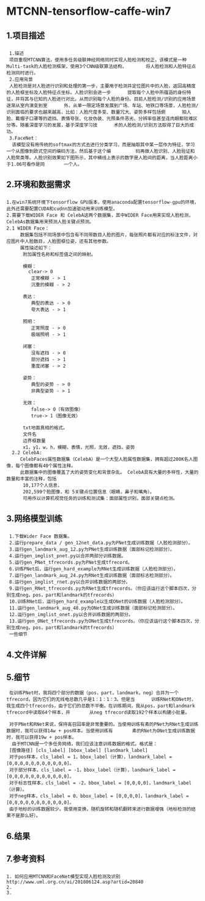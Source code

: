 # MTCNN-tensorflow-caffe-win7
## 1.项目描述
###  
     1.描述
     项目重现MTCNN算法，使用多任务级联神经网络同时实现人脸检测和校正，该模式是一种Multi-task的人脸检测框架，使用3个CNN级联算法结构，       将人脸检测和人脸特征点检测同时进行。
     2.应用背景
     人脸检测是对人脸进行识别和处理的第一步，主要用于检测并定位图片中的人脸，返回高精度的人脸框坐标及人脸特征点坐标。人脸识别会进一步      提取每个人脸中所蕴涵的身份特征，并将其与已知的人脸进行对比，从而识别每个人脸的身份。目前人脸检测/识别的应用场景逐渐从室内演变到室      外，从单一限定场景发展到广场、车站、地铁口等场景，人脸检测/识别面临的要求也越来越高，比如：人脸尺度多变、数量冗大、姿势多样包括俯      拍人脸、戴帽子口罩等的遮挡、表情夸张、化妆伪装、光照条件恶劣、分辨率低甚至连肉眼都较难区分等。随着深度学习的发展，基于深度学习技      术的人脸检测/识别方法取得了巨大的成功。
     3.FaceNet：
      该模型没有用传统的softmax的方式去进行分类学习，而是抽取其中某一层作为特征，学习一个从图像到欧式空间的编码方法，然后基于这个编         码再做人脸识别、人脸验证和人脸聚类等。人脸识别效果如下图所示，其中横线上表示的数字是人脸间的距离，当人脸距离小于1.06可看作是同       一个人。
## 2.环境和数据需求
###
    1.在win7系统环境下tensorflow GPU版本，使用anaconda配置tensorflow-gpu的环境，此外还需要配置CUDA和cudnn加速驱动用来训练模型。
    2.需要下载WIDER Face 和 CelebA这两个数据集，其中WIDER Face用来实现人脸检测，CelebAs数据集用来预测人脸关键点预测。
    2.1 WIDER Face：
         数据集包括不同场景中包含有不同带数目人脸的图片，每张照片都有对应的标注文件，对应图片中人脸数目，人脸图框位姿，还有其他参数。
         属性描述如下：
          附加属性名称和标签值之间的映射。

          模糊：
            clear-> 0
             正常模糊 - > 1
             沉重的模糊 - > 2

          表达：
             典型的表达 - > 0
             夸大表达 - > 1

          照明：
             正常照度 - > 0
             极端照明 - > 1

          闭塞：
             没有遮挡 - > 0
             部分遮挡 - > 1
             重度闭塞 - > 2

          姿势：
             典型的姿势 - > 0
             非典型姿势 - > 1

          无效：
             false-> 0（有效图像）
             true-> 1（图像无效）

          txt地面真相的格式。
          文件名
          边界框数量
          x1，y1，w，h，模糊，表情，光照，无效，遮挡，姿势
      2.2 CelebA: 
         CelebFaces属性数据集（CelebA）是一个大型人脸属性数据集，拥有超过200K名人图像，每个图像都有40个属性注释。
         此数据集中的图像覆盖了大的姿势变化和背景杂乱。 CelebA具有大量的多样性，大量的数量和丰富的注释，包括
          10,177个人信息，
          202,599个脸图像，和 5关键点位置信息（眼睛，鼻子和嘴角）。
          可用作以计算机视觉任务的训练和测试集：面部属性识别，面部关键点检测。
## 3.网络模型训练
###
     1.下载Wider Face 数据集。
     2.运行prepare_data / gen_12net_data.py为PNet生成训练数据（人脸检测部分）。
     3.运行gen_landmark_aug_12.py为PNet生成训练数据（面部标记检测部分）。
     4.运行gen_imglist_pnet.py以合并两部分训练数据。
     5.运行gen_PNet_tfrecords.py为PNet生成tfrecord。
     6.训练PNet后，运行gen_hard_example为RNet生成训练数据（人脸检测部分）。
     7.运行gen_landmark_aug_24.py为RNet生成训练数据（面部标志检测部分）。
     8.运行gen_imglist_rnet.py以合并训练数据的两部分。
     9.运行gen_RNet_tfrecords.py为RNet生成tfrecords。（你应该运行这个脚本四次，分别生成neg，pos，part和landmark的tfrecords）
     10.训练RNet后，运行gen_hard_example以生成ONet的训练数据（人脸检测部分）。
     11.运行gen_landmark_aug_48.py为ONet生成训练数据（面部标记检测部分）。
     12.运行gen_imglist_onet.py以合并训练数据的两部分。
     13.运行gen_ONet_tfrecords.py为ONet生成tfrecords。（你应该运行这个脚本四次，分别生成neg，pos，part和landmark的tfrecords）
     一些细节
 ## 4.文件详解
 ## 5.细节
     在训练PNet时，我将四个部分的数据（pos，part，landmark，neg）合并为一个tfrecord，因为它们的无线电总数几乎是1：1：1：3。但是当      训练RNet和ONet时，我生成四个tfrecords，由于它们的总数不平衡。在训练期间，我从pos，part和landmark tfrecord中读取64个样本，并       从neg tfrecord读取192个样本以构建小批量。

     对于PNet和RNet来说，保持高召回率是非常重要的。当使用训练有素的PNet为RNet生成训练数据时，我可以获得14w + pos样本。当使用训练有       素的RNet为ONet生成训练数据时，我可以获得19w + pos样本。
      由于MTCNN是一个多任务网络，我们应该注意训练数据的格式。格式是：
     [图像路径] [cls_label] [bbox_label] [landmark_label]
     对于pos样本，cls_label = 1，bbox_label（计算），landmark_label = [0,0,0,0,0,0,0,0,0,0,0]。
     对于部分样本，cls_label = -1，bbox_label（计算），landmark_label = [0,0,0,0,0,0,0,0,0,0,0]。
     对于标志性样本，cls_label = -2，bbox_label = [0,0,0,0]，landmark_label（计算）。
     对于neg样本，cls_label = 0，bbox_label = [0,0,0,0]，landmark_label = [0,0,0,0,0,0,0,0,0,0,0]。
     由于地标的训练数据较少。我使用变换，随机旋转和随机翻转来进行数据增强（地标检测的结果不是那么好）。
 ## 6.结果
 ## 7.参考资料
 ###
    1. 如何应用MTCNN和FaceNet模型实现人脸检测及识别http://www.uml.org.cn/ai/201806124.asp?artid=20840
    2.
    3.
